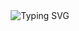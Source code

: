<div align="center">
<img src="https://readme-typing-svg.herokuapp.com?font=Fira+Code&weight=500&size=25&pause=1000&color=F70000&center=true&vCenter=true&width=435&lines=GetIpInfo" alt="Typing SVG" /></div>

